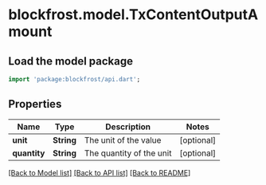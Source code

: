 # blockfrost.model.TxContentOutputAmount

## Load the model package
```dart
import 'package:blockfrost/api.dart';
```

## Properties
Name | Type | Description | Notes
------------ | ------------- | ------------- | -------------
**unit** | **String** | The unit of the value | [optional] 
**quantity** | **String** | The quantity of the unit | [optional] 

[[Back to Model list]](../README.md#documentation-for-models) [[Back to API list]](../README.md#documentation-for-api-endpoints) [[Back to README]](../README.md)


